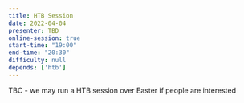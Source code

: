 ```yaml
---
title: HTB Session
date: 2022-04-04
presenter: TBD
online-session: true
start-time: "19:00"
end-time: "20:30"
difficulty: null
depends: ['htb']
---
```


TBC - we may run a HTB session over Easter if people are interested